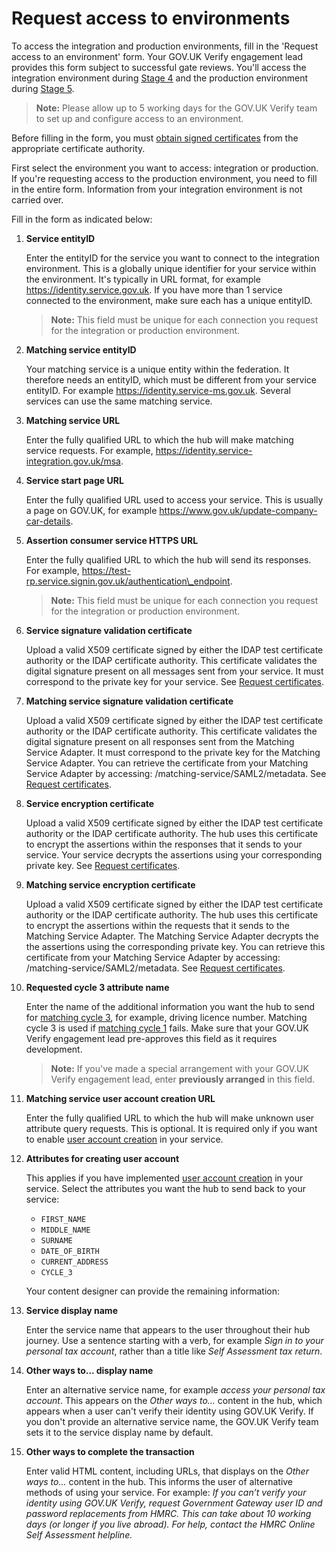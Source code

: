 # Request access to environments

To access the integration and production environments, fill in the
'Request access to an environment' form. Your GOV.UK Verify engagement
lead provides this form subject to successful gate reviews. You'll
access the integration environment during [Stage
4](http://alphagov.github.io/identity-assurance-documentation/stage4/Stage4.html)
and the production environment during [Stage
5](http://alphagov.github.io/identity-assurance-documentation/stage5/Stage5.html).

> **Note:** Please allow up to 5 working days for the GOV.UK Verify team to set up
> and configure access to an environment.

Before filling in the form, you must
[obtain signed certificates](#request-certificates) from the appropriate
certificate authority.

First select the environment you want to access: integration or
production. If you're requesting access to the production environment,
you need to fill in the entire form. Information from your integration
environment is not carried over.

Fill in the form as indicated below:

1. **Service entityID**

    Enter the entityID for the service you want to connect to the
    integration environment. This is a globally unique identifier for your
    service within the environment. It's typically in URL format, for
    example https://identity.service.gov.uk. If you have more than 1
    service connected to the environment, make sure each has a unique
    entityID.

    > **Note:** This field must be unique for each connection you request for the integration or production environment.

1. **Matching service entityID**
 
    Your matching service is a unique entity within the federation. It 
    therefore needs an entityID, which must be different from your service
    entityID. For example https://identity.service-ms.gov.uk. Several
    services can use the same matching service.

1. **Matching service URL**

    Enter the fully qualified URL to which the hub will make matching
    service requests. For example, https://identity.service-integration.gov.uk/msa.

1. **Service start page URL**

    Enter the fully qualified URL used to access your service. This is 
    usually a page on GOV.UK, for example
    https://www.gov.uk/update-company-car-details.

1. **Assertion consumer service HTTPS URL**

    Enter the fully qualified URL to which the hub will send its
    responses. For example, https://test-rp.service.signin.gov.uk/authentication\_endpoint.

    > **Note:** This field must be unique for each connection you request for the integration or production environment.

1. **Service signature validation certificate**

    Upload a valid X509 certificate signed by either the IDAP test
    certificate authority or the IDAP certificate authority. This
    certificate validates the digital signature present on all messages
    sent from your service. It must correspond to the private key for your
    service. See [Request certificates](#request-certificates).

1. **Matching service signature validation certificate**

    Upload a valid X509 certificate signed by either the IDAP test
    certificate authority or the IDAP certificate authority. This certificate validates the digital signature present on all responses
    sent from the Matching Service Adapter. It must correspond to the
    private key for the Matching Service Adapter. You can retrieve the
    certificate from your Matching Service Adapter by accessing:
    /matching-service/SAML2/metadata. See [Request certificates](#request-certificates).

1. **Service encryption certificate**

    Upload a valid X509 certificate signed by either the IDAP test
    certificate authority or the IDAP certificate authority. The hub uses
    this certificate to encrypt the assertions within the responses that
    it sends to your service. Your service decrypts the assertions using
    your corresponding private key. See [Request certificates](#request-certificates).

1. **Matching service encryption certificate**

    Upload a valid X509 certificate signed by either the IDAP test
    certificate authority or the IDAP certificate authority. The hub uses
    this certificate to encrypt the assertions within the requests that it
    sends to the Matching Service Adapter. The Matching Service Adapter
    decrypts the the assertions using the corresponding private key. You
    can retrieve this certificate from your Matching Service Adapter by
    accessing: /matching-service/SAML2/metadata. See [Request certificates](#request-certificates).

1. **Requested cycle 3 attribute name**

    Enter the name of the additional information you want the hub to send 
    for [matching cycle 3](#cycle-3-user-asserted-match), for example, driving licence number. 
    Matching cycle 3 is used if [matching cycle 1](#cycle-1-matching-dataset-match) fails. Make
    sure that your GOV.UK Verify engagement lead pre-approves this field
    as it requires development.

    > **Note:** If you've made a special arrangement with your GOV.UK Verify engagement lead, enter **previously arranged** in this field.

1. **Matching service user account creation URL**

    Enter the fully qualified URL to which the hub will make unknown user
    attribute query requests. This is optional. It is required only if you 
    want to enable [user account creation](#create-user-accounts) in your service.

1. **Attributes for creating user account**

    This applies if you have implemented [user account creation](#create-user-accounts)
    in your service. Select the attributes you want the hub to send back to your service:
    * `FIRST_NAME`
    * `MIDDLE_NAME`
    * `SURNAME`
    * `DATE_OF_BIRTH`
    * `CURRENT_ADDRESS`
    * `CYCLE_3`

    Your content designer can provide the remaining information:

1. **Service display name**

    Enter the service name that appears to the user throughout their hub
    journey. Use a sentence starting with a verb, for example *Sign in to
    your personal tax account*, rather than a title like *Self Assessment
    tax return*.

1. **Other ways to... display name**

    Enter an alternative service name, for example *access your personal 
    tax account*. This appears on the *Other ways to...* content in the 
    hub, which appears when a user can't verify their identity using
    GOV.UK Verify. If you don't provide an alternative service name, the
    GOV.UK Verify team sets it to the service display name by default.

1. **Other ways to complete the transaction**

    Enter valid HTML content, including URLs, that displays on the *Other 
    ways to...* content in the hub. This informs the user of alternative 
    methods of using your service. For example: *If you can’t verify your
    identity using GOV.UK Verify, request Government Gateway user ID and
    password replacements from HMRC. This can take about 10 working days
    (or longer if you live abroad). For help, contact the HMRC Online Self 
    Assessment helpline.*
